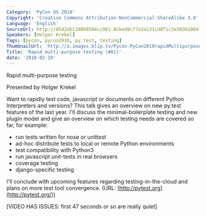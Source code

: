 ```yaml
---
Category: 'PyCon US 2010'
Copyright: 'Creative Commons Attribution-NonCommercial-ShareAlike 3.0'
Language: 'English'
SourceUrl: http://05d2db1380b6504cc981-8cbed8cf7e3a131cd8f1c3e383d10041.r93.cf2.rackcdn.com/pycon-us-2010/243_rapid-multi-purpose-testing-81.m4v
Speakers: [Holger Krekel]
Tags: [pycon, pycon2010, py.test, testing]
ThumbnailUrl: 'http://a.images.blip.tv/Pycon-PyCon2010rapidMultipurposeTesting81761-297.jpg'
Title: 'Rapid multi-purpose testing (#81)'
date: '2010-02-19'
---
```

Rapid multi-purpose testing

Presented by Holger Krekel

Want to rapidly test code, javascript or documents on different Python
Interpreters and versions? This talk gives an overview on new py.test features
of the last year. I'll discuss the minimal-boilerplate testing and new plugin
model and give an overview on which testing needs are covered so far, for
example:

  * run tests written for nose or unittest 
  * ad-hoc distribute tests to local or remote Python environments 
  * test compatibility with Python3 
  * run javascript unit-tests in real browsers 
  * coverage testing 
  * django-specific testing 

I'll conclude with upcoming features regarding testing-in-the-cloud and plans
on more test tool convergence. (URL: [http://pytest.org](http://pytest.org/))

[VIDEO HAS ISSUES: first 47 seconds or so are really quiet]

